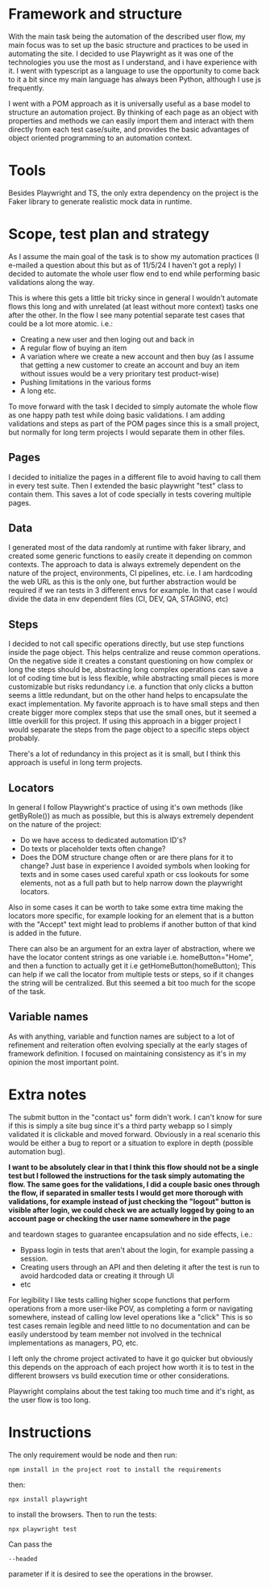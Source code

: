# Framework and structure

With the main task being the automation of the described user flow, my main focus was to set up the basic
structure and practices to be used in automating the site. I decided to use Playwright as it was one of
the technologies you use the most as I understand, and i have experience with it. I went with typescript as
a language to use the opportunity to come back to it a bit since my main language has always been Python,
although I use js frequently.

I went with a POM approach as it is universally useful as a base model to structure an automation project.
By thinking of each page as an object with properties and methods we can easily import them and interact with
them directly from each test case/suite, and provides the basic advantages of object oriented programming to
an automation context.

# Tools

Besides Playwright and TS, the only extra dependency on the project is the Faker library to generate
realistic mock data in runtime.

# Scope, test plan and strategy

As I assume the main goal of the task is to show my automation practices (I e-mailed a question about this but as of 11/5/24
I haven't got a reply) I decided to automate the whole user flow end to end while performing basic validations along the way.

This is where this gets a little bit tricky since in general I wouldn't automate flows this long and with unrelated (at least
without more context) tasks one after the other. In the flow I see many potential separate test cases that could be a lot more atomic.
i.e.: 
* Creating a new user and then loging out and back in
* A regular flow of buying an item
* A variation where we create a new account and then buy (as I assume that getting a new customer to create an account and buy an item
without issues would be a very prioritary test product-wise)
* Pushing limitations in the various forms
* A long etc.

To move forward with the task I decided to simply automate the whole flow as one happy path test while doing basic validations. I am adding 
validations and steps as part of the POM pages since this is a small project, but normally for long term projects I would separate them in
other files.

## Pages

I decided to initialize the pages in a different file to avoid having to call them in every test suite. Then I extended the basic playwright
"test" class to contain them. This saves a lot of code specially in tests covering multiple pages.

## Data

I generated most of the data randomly at runtime with faker library, and created some generic functions to easily create it depending on 
common contexts. The approach to data is always extremely dependent on the nature of the project, environments, CI pipelines, etc.
i.e. I am hardcoding the web URL as this is the only one, but further abstraction would be required if we ran tests in 3 different envs for example.
In that case I would divide the data in env dependent files (CI, DEV, QA, STAGING, etc)

## Steps

I decided to not call specific operations directly, but use step functions inside the page object. This helps centralize and reuse
common operations. On the negative side it creates a constant questioning on how complex or long the steps should be, abstracting long
complex operations can save a lot of coding time but is less flexible, while abstracting small pieces is more customizable but risks redundancy
i.e. a function that only clicks a button seems a little redundant, but on the other hand helps to encapsulate the exact implementation.
My favorite approach is to have small steps and then create bigger more complex steps that use the small ones, but it seemed a little overkill 
for this project. If using this approach in a bigger project I would separate the steps from the page object to a specific steps object probably.

There's a lot of redundancy in this project as it is small, but I think this approach is useful in long term projects.

## Locators

In general I follow Playwright's practice of using it's own methods (like getByRole()) as much as possible, but this is always
extremely dependent on the nature of the project:
* Do we have access to dedicated automation ID's?
* Do texts or placeholder texts often change?
* Does the DOM structure change often or are there plans for it to change?
Just base in experience I avoided symbols when looking for texts and in some cases used careful xpath or css lookouts for some
elements, not as a full path but to help narrow down the playwright locators.

Also in some cases it can be worth to take some extra time making the locators more specific, for example looking for an element
that is a button with the "Accept" text might lead to problems if another button of that kind is added in the future.

There can also be an argument for an extra layer of abstraction, where we have the locator content strings as one variable
i.e. homeButton="Home", and then a function to actually get it i.e getHomeButton(homeButton);
This can help if we call the locator from multiple tests or steps, so if it changes the string will be centralized. But this seemed
a bit too much for the scope of the task.

## Variable names

As with anything, variable and function names are subject to a lot of refinement and reiteration often evolving specially at the early
stages of framework definition. I focused on maintaining consistency as it's in my opinion the most important point.

# Extra notes

The submit button in the "contact us" form didn't work. I can't know for sure if this is simply a site bug since it's a third
party webapp so I simply validated it is clickable and moved forward. Obviously in a real scenario this would be either a bug to
report or a situation to explore in depth (possible automation bug).

**I want to be absolutely clear in that I think this flow should not be a single test but I followed the instructions for the task simply automating the flow. The same goes for the validations, I did a couple basic ones through the flow, if separated in smaller tests I would get more thorough with validations, for example instead of just checking the "logout" button is visible after login, we could check we are actually logged by going to an account page or checking the user name somewhere in the page**

and teardown stages to guarantee encapsulation and no side effects, i.e.:
* Bypass login in tests that aren't about the login, for example passing a session.
* Creating users through an API and then deleting it after the test is run to avoid hardcoded data or creating it through UI
* etc

For legibility I like tests calling higher scope functions that perform operations from a more user-like POV, as completing
a form or navigating somewhere, instead of calling low level operations like a "click"
This is so test cases remain legible and need little to no documentation and can be easily understood by team member not
involved in the technical implementations as managers, PO, etc.

I left only the chrome project activated to have it go quicker but obviously this depends on the approach of each project
how worth it is to test in the different browsers vs build execution time or other considerations.

Playwright complains about the test taking too much time and it's right, as the user flow is too long.

# Instructions

The only requirement would be node and then run:
```
npm install in the project root to install the requirements
```
then:
```
npx install playwright
```
to install the browsers. Then to run the tests:
```
npx playwright test
```
Can pass the 
```
--headed
```
parameter if it is desired to see the operations in the browser.